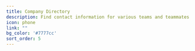 ```yaml
---
title: Company Directory
description: Find contact information for various teams and teammates
icon: phone
link: ""
bg_color: '#7777cc'
sort_order: 5
---
```

